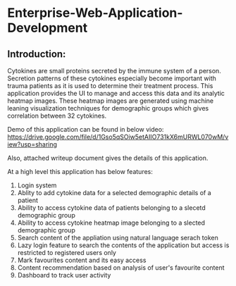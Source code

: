 # Enterprise-Web-Application-Development

## Introduction:
Cytokines are small proteins secreted by the immune system of a person. Secretion patterns of these cytokines especially become important with trauma patients as it is used to determine their treatment process. This application provides the UI to manage and access this data and its analytic heatmap images. These heatmap images are generated using machine leaning visualization techniques for demographic groups which gives correlation between 32 cytokines.

Demo of this application can be found in below video:
https://drive.google.com/file/d/1Gso5qSOiw5etAIIO731kX6mURWL070wM/view?usp=sharing


Also, attached writeup document gives the details of this application.

At a high level this application has below features:
1. Login system
2. Ablity to add cytokine data for a selected demographic details of a patient
3. Ability to access cytokine data of patients belonging to a slecetd demographic group
4. Ability to access cytokine heatmap image belonging to a slected demographic group
5. Search content of the appliation using natural language serach token
6. Lazy login feature to search the contents of the application but access is restricted to registered users only
7. Mark favourites content and its easy access
8. Content recommendation based on analysis of user's favourite content
9. Dashboard to track user activity
